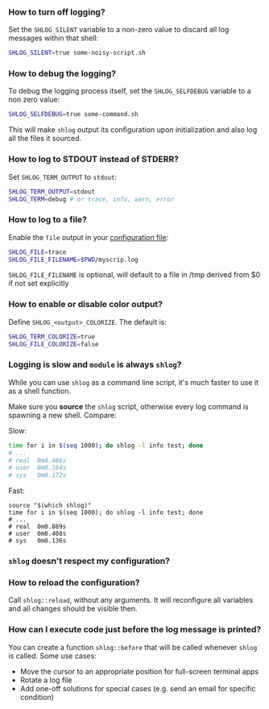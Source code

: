 ### How to turn off logging?

Set the `SHLOG_SILENT` variable to a non-zero value to discard all log
messages within that shell:

```sh
SHLOG_SILENT=true some-noisy-script.sh
```

### How to debug the logging?

To debug the logging process itself, set the `SHLOG_SELFDEBUG`
variable to a non zero value:

```sh
SHLOG_SELFDEBUG=true some-command.sh
```

This will make `shlog` output its configuration upon initialization
and also log all the files it sourced.

### How to log to STDOUT instead of STDERR?

Set `SHLOG_TERM_OUTPUT` to `stdout`:

```sh
SHLOG_TERM_OUTPUT=stdout
SHLOG_TERM=debug # or trace, info, warn, error
```

### How to log to a file?

Enable the `file` output in your [configuration file](#configuration-files):

```sh
SHLOG_FILE=trace
SHLOG_FILE_FILENAME=$PWD/myscrip.log
```

`SHLOG_FILE_FILENAME` is optional, will default to a file in /tmp
derived from $0 if not set explicitly

### How to enable or disable color output?

Define `SHLOG_<output>_COLORIZE`. The default is:

```sh
SHLOG_TERM_COLORIZE=true
SHLOG_FILE_COLORIZE=false
```

### Logging is slow and `module` is always `shlog`?

While you can use `shlog` as a command line script, it's much faster
to use it as a shell function.

Make sure you **source** the `shlog` script, otherwise every log
command is spawning a new shell. Compare:

Slow:

```sh
time for i in $(seq 1000); do shlog -l info test; done
# ...
# real  0m4.466s
# user  0m0.164s
# sys   0m0.172s
```

Fast:

```
source "$(which shlog)"
time for i in $(seq 1000); do shlog -l info test; done
# ...
# real  0m0.889s
# user  0m0.408s
# sys   0m0.136s
```

### `shlog` doesn't respect my configuration?
### How to reload the configuration?

Call `shlog::reload`, without any arguments. It will reconfigure all
variables and all changes should be visible then.

### How can I execute code just before the log message is printed?

You can create a function `shlog::before` that will be called whenever
`shlog` is called. Some use cases:

* Move the cursor to an appropriate position for full-screen terminal apps
* Rotate a log file
* Add one-off solutions for special cases (e.g. send an email for
  specific condition)
